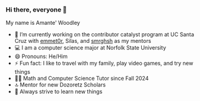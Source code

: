 ### Hi there, everyone 👋

My name is Amante' Woodley

* 🔭 I’m currently working on the contributor catalyst program at UC Santa Cruz with [emmet0r](https://github.com/emmet0r), Silas, and [smrghsh](https://github.com/smrghsh) as my mentors
* 💻 I am a computer science major at Norfolk State University 
* 😄 Pronouns: He/Him
* ⚡ Fun fact: I like to travel with my family, play video games, and try new things
* 👨‍🏫 Math and Computer Science Tutor since Fall 2024
* 🔝 Mentor for new Dozoretz Scholars
* 🌱 Always strive to learn new things
